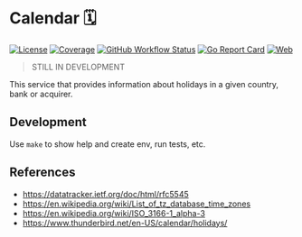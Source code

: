 # Calendar 🗓️

[![License](https://img.shields.io/github/license/worldline-go/calendar?color=blue&style=flat-square)](https://raw.githubusercontent.com/worldline-go/calendar/main/LICENSE)
[![Coverage](https://img.shields.io/sonar/coverage/worldline-go_calendar?logo=sonarcloud&server=https%3A%2F%2Fsonarcloud.io&style=flat-square)](https://sonarcloud.io/summary/overall?id=worldline-go_calendar)
[![GitHub Workflow Status](https://img.shields.io/github/actions/workflow/status/worldline-go/calendar/test.yml?branch=main&logo=github&style=flat-square&label=ci)](https://github.com/worldline-go/calendar/actions)
[![Go Report Card](https://goreportcard.com/badge/github.com/worldline-go/calendar?style=flat-square)](https://goreportcard.com/report/github.com/worldline-go/calendar)
[![Web](https://img.shields.io/badge/web-document-blueviolet?style=flat-square)](https://worldline-go.github.io/calendar/)

> STILL IN DEVELOPMENT

This service that provides information about holidays in a given country, bank or acquirer.

## Development

Use `make` to show help and create env, run tests, etc.

## References

- https://datatracker.ietf.org/doc/html/rfc5545
- https://en.wikipedia.org/wiki/List_of_tz_database_time_zones
- https://en.wikipedia.org/wiki/ISO_3166-1_alpha-3
- https://www.thunderbird.net/en-US/calendar/holidays/
